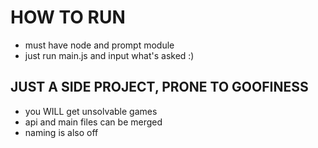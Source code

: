 # HOW TO RUN

 - must have node and prompt module
 - just run main.js and input what's asked :)

 ## JUST A SIDE PROJECT, PRONE TO GOOFINESS

 - you WILL get unsolvable games
 - api and main files can be merged
 - naming is also off
